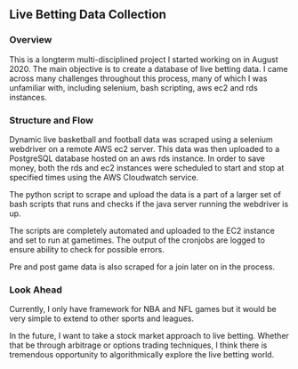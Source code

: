 ## Live Betting Data Collection

### Overview
This is a longterm multi-disciplined project I started working on in August 2020.  The main objective is to create a database of live betting data.  I came across many challenges throughout this process, many of which I was unfamiliar with, including selenium, bash scripting, aws ec2 and rds instances.
  
### Structure and Flow
Dynamic live basketball and football data was scraped using a selenium webdriver on a remote AWS ec2 server.  This data was then uploaded to a PostgreSQL database hosted on an aws rds instance.  In order to save money, both the rds and ec2 instances were scheduled to start and stop at specified times using the AWS Cloudwatch service.  
  
The python script to scrape and upload the data is a part of a larger set of bash scripts that runs and checks if the java server running the webdriver is up.

The scripts are completely automated and uploaded to the EC2 instance and set to run at gametimes.  The output of the cronjobs are logged to ensure ability to check for possible errors.

Pre and post game data is also scraped for a join later on in the process.


### Look Ahead
Currently, I only have framework for NBA and NFL games but it would be very simple to extend to other sports and leagues.

In the future, I want to take a stock market approach to live betting.  Whether that be through arbitrage or options trading techniques, I think there is tremendous opportunity to algorithmically explore the live betting world.
